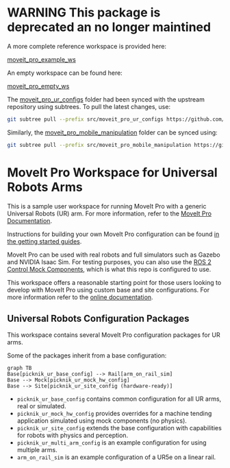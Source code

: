 # WARNING This package is deprecated an no longer maintined

A more complete reference workspace is provided here:

[moveit_pro_example_ws](https://github.com/PickNikRobotics/moveit_pro_example_ws)

An empty workspace can be found here:

[moveit_pro_empty_ws](https://github.com/PickNikRobotics/moveit_pro_empty_ws)

The [moveit_pro_ur_configs](https://github.com/PickNikRobotics/moveit_pro_ur_configs) folder had been synced with the upstream repository using subtrees.
To pull the latest changes, use:
```bash
git subtree pull --prefix src/moveit_pro_ur_configs https://github.com/PickNikRobotics/moveit_pro_ur_configs main --squash
```
Similarly, the [moveit_pro_mobile_manipulation](https://github.com/PickNikRobotics/moveit_pro_mobile_manipulation) folder can be synced using:
```bash
git subtree pull --prefix src/moveit_pro_mobile_manipulation https://github.com/PickNikRobotics/moveit_pro_mobile_manipulation main --squash
```

# MoveIt Pro Workspace for Universal Robots Arms

This is a sample user workspace for running MoveIt Pro with a generic Universal Robots (UR) arm.
For more information, refer to the [MoveIt Pro Documentation](https://docs.picknik.ai/).

Instructions for building your own MoveIt Pro configuration can be found [in the getting started guides](https://docs.picknik.ai/docs/getting_started/setup_tutorials/software_installation/).

MoveIt Pro can be used with real robots and full simulators such as Gazebo and NVIDIA Isaac Sim.
For testing purposes, you can also use the [ROS 2 Control Mock Components](https://control.ros.org/master/doc/ros2_control/hardware_interface/doc/mock_components_userdoc.html), which is what this repo is configured to use.

This workspace offers a reasonable starting point for those users looking to develop with MoveIt Pro using custom base and site configurations.
For more information refer to the [online documentation](https://docs.picknik.ai).

## Universal Robots Configuration Packages

This workspace contains several MoveIt Pro configuration packages for UR arms. 

Some of the packages inherit from a base configuration:

```mermaid
graph TB
Base[picknik_ur_base_config] --> Rail[arm_on_rail_sim]
Base --> Mock[picknik_ur_mock_hw_config]
Base --> Site[picknik_ur_site_config (hardware-ready)]
```

* `picknik_ur_base_config` contains common configuration for all UR arms, real or simulated.
* `picknik_ur_mock_hw_config` provides overrides for a machine tending application simulated using mock components (no physics).
* `picknik_ur_site_config` extends the base configuration with capabilities for robots with physics and perception.
* `picknik_ur_multi_arm_config` is an example configuration for using multiple arms.
* `arm_on_rail_sim` is an example configuration of a UR5e on a linear rail.
